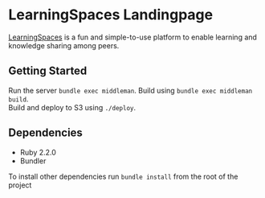 # LearningSpaces Landingpage

[LearningSpaces](https://learningspaces.io) is a fun and simple-to-use platform to enable learning and knowledge sharing among peers.
  
## Getting Started

Run the server `bundle exec middleman`.
Build using `bundle exec middleman build`.  
Build and deploy to S3 using `./deploy`.

## Dependencies

- Ruby 2.2.0
- Bundler

To install other dependencies run `bundle install` from the root of the project
